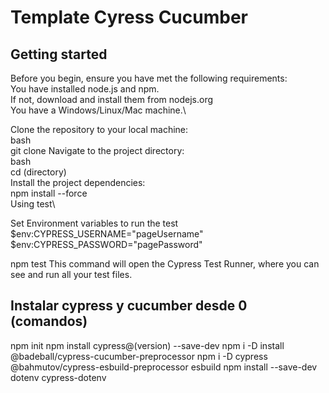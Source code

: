 # Template Cyress Cucumber

## Getting started
Before you begin, ensure you have met the following requirements:\
You have installed node.js and npm.\
If not, download and install them from nodejs.org\
You have a Windows/Linux/Mac machine.\

Clone the repository to your local machine:\
bash\
git clone 
Navigate to the project directory:\
bash\
cd (directory)\
Install the project dependencies:\
npm install --force\
Using test\

Set Environment variables to run the test 
$env:CYPRESS_USERNAME="pageUsername"
$env:CYPRESS_PASSWORD="pagePassword"

npm test
This command will open the Cypress Test Runner, where you can see and run all your test files.


## Instalar cypress y cucumber desde 0 (comandos)
npm init
npm install cypress@(version) --save-dev
npm i -D install @badeball/cypress-cucumber-preprocessor
npm i -D cypress @bahmutov/cypress-esbuild-preprocessor esbuild
npm install --save-dev dotenv cypress-dotenv